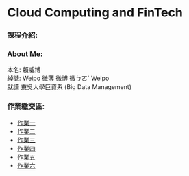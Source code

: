 # Cloud Computing and FinTech
<h3>課程介紹:</h3>

<h3>About Me:</h3>

本名: 賴威博 <br>
綽號: Weipo 微薄 微博 微ㄅㄛˊ Weipo <br>
就讀 東吳大學巨資系 (Big Data Management) <br>

<h3>作業繳交區:</h3>
<ul>
	<li>
		<a href="homework/0318_HW.md">作業一</a>
	</li>
	<li>
		<a href="homework/0322_HW.md">作業二</a>
	</li>
	<li>
		<a href="homework/0322_HW.md">作業三</a>
	</li>
	<li>
		<a href="homework/0322_HW.md">作業四</a>
	</li>
	<li>
		<a href="homework/0322_HW.md">作業五</a>
	</li>
	<li>
		<a href="homework/0322_HW.md">作業六</a>
	</li>
</ul>  

